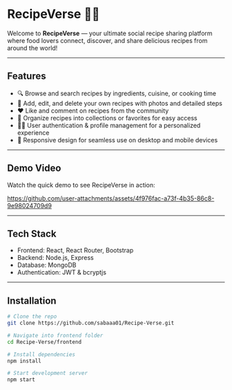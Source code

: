 # RecipeVerse 🍲✨

Welcome to **RecipeVerse** — your ultimate social recipe sharing platform where food lovers connect, discover, and share delicious recipes from around the world!

---

## Features

- 🔍 Browse and search recipes by ingredients, cuisine, or cooking time  
- 🍳 Add, edit, and delete your own recipes with photos and detailed steps  
- ❤️ Like and comment on recipes from the community  
- 📅 Organize recipes into collections or favorites for easy access  
- 👩‍🍳 User authentication & profile management for a personalized experience  
- 📱 Responsive design for seamless use on desktop and mobile devices

---

## Demo Video

Watch the quick demo to see RecipeVerse in action:  



https://github.com/user-attachments/assets/4f976fac-a73f-4b35-86c8-9e98024709d9




---

## Tech Stack

- Frontend: React, React Router, Bootstrap  
- Backend: Node.js, Express  
- Database: MongoDB  
- Authentication: JWT & bcryptjs  


---

## Installation

```bash
# Clone the repo
git clone https://github.com/sabaaa01/Recipe-Verse.git

# Navigate into frontend folder
cd Recipe-Verse/frontend

# Install dependencies
npm install

# Start development server
npm start
